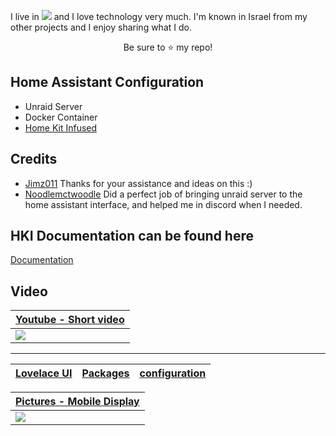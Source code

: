 <!-- <p align="center">
  <img src="https://github.com/abeksis/My-HomeAssistant-Config/blob/master/HA_Pictures/Github_Pictures/Banner.png" width="1000"/>
</p> -->

I live in <img src="https://github.com/oxguy3/flags/blob/master/mini/il.png"/> and I love technology very much. I'm known in Israel from my other projects and I enjoy sharing what I do.

<!-- The project presented - is my smart home project. Where I sat for hours and was helped by good friends like [Eliran Turgeman](https://github.com/VirtualL/HomeAssistant-Config) ,[Dima Goltsman](https://github.com/dimagoltsman/ha-custom-component-ituran), [Yuval Mejahez](https://github.com/rt400/Shabbat-Times?fbclid=IwAR1ctaMcllg22ZSeg97n_G6L-f0kiBI0y0rqpIIOS82eIVlNHg6dvjn-QgU) And JamesMcCarthy79 sorry if I forgot someone.  -->


<p align="center">Be sure to <g-emoji class="g-emoji" alias="star" fallback-src="https://assets-cdn.github.com/images/icons/emoji/unicode/2b50.png">⭐️</g-emoji> my repo!</p>

## Home Assistant Configuration
- Unraid Server
- Docker Container
- [Home Kit Infused](https://github.com/jimz011/homekit-infused)

 ## Credits
 - [Jimz011](https://github.com/jimz011) Thanks for your assistance and ideas on this :)
 - [Noodlemctwoodle](https://github.com/noodlemctwoodle) Did a perfect job of bringing unraid server to the home assistant interface, and helped me in discord when I needed.
 
## HKI Documentation can be found here
[Documentation](https://jimz011.github.io/homekit-infused/)


## Video

<table>
<thead>
<tr>
<th><a href="https://github.com/abeksis/My-HomeAssistant-Config/tree/master/HA_Pictures/Lovelace_Screenshots">Youtube - Short video</a></th>
</tr>
</thead>
<tbody>
<tr>
<td><a href="https://www.youtube.com/watch?v=CoiW0YjCO8g"><img src="https://raw.githubusercontent.com/abeksis/My-HomeAssistant-Config/master/HA_Pictures/Github_Pictures/Smart_home_mobile_interface.png" style="max-width:100%;"></a></td>
</tr>
</tbody>
</table>



<!-- <p>
  <img src="https://img.shields.io/github/stars/abeksis/My-HomeAssistant-Config.svg?style=plasticr"/>
  <img src="https://img.shields.io/badge/HA--Version-0.87.1-brightgreen.svg"/>
  <img src="https://img.shields.io/maintenance/yes/2019.svg"/>
  <img src="https://img.shields.io/github/commit-activity/y/abeksis/My-HomeAssistant-Config.svg"/>
  <img src="https://img.shields.io/github/last-commit/abeksis/My-HomeAssistant-Config.svg?style=plasticr"/>
  <img src="https://img.shields.io/github/issues/abeksis/My-HomeAssistant-Config.svg"/>
  <img src="https://img.shields.io/badge/license-Unlicense-blue.svg"/>
  <img src="http://hits.dwyl.io/abeksis/My-HomeAssistant-Config.svg)%5D(http://hits.dwyl.io/abeksis/My-HomeAssistant-Config)"/>
</p> -->
 <!--  <hr> קו הפרדה -->

<!-- <img src="https://github.com/abeksis/My-HomeAssistant-Config/blob/master/HA_Pictures/Github_Pictures/Xiaomi_Logo.png" width="150"/>

| Gateways | Door/Window Sensors | Motion Sensors | Smoke Sensors | Smart Switch   |
|:--------:|:-------------------:|:--------------:|:-------------:|:--------------:|
|1         |2                    |5               |1              |2               |

| Yi Light Bulb | Temp/Hum Sensors | Appliances    | Lamps      |
|:-------------:|:----------------:|:-------------:|:----------:|
|1              |1                 |2              |1           |

<img src="https://github.com/abeksis/My-HomeAssistant-Config/blob/master/HA_Pictures/Github_Pictures/sonoff.png" width="180"/>

| Basic | POW2 | TH10 | Wall Switch (Touch)   |
|:-----:|:----:|:------:|:-------------------:|
|8      |2     |1       |4                    | -->

<hr --- </hr> 

<table>
<thead>
<tr>
<th><a href="https://github.com/abeksis/My-HomeAssistant-Config/blob/master/HomeAssistant_File/ui-lovelace.yaml">Lovelace UI</a></th>
<th><a href="https://github.com/abeksis/My-HomeAssistant-Config/tree/master/HomeAssistant_File/packages">Packages</a></th>
<th><a href="https://github.com/abeksis/My-HomeAssistant-Config/tree/master/HomeAssistant_File/configuration">configuration</a></th>
<!-- <th><a href="https://github.com/abeksis/My-HomeAssistant-Config/blob/master/HomeAssistant_File/config/scripts.yaml">Scripts</a></th> -->
<!-- <th><a href="https://github.com/abeksis/My-HomeAssistant-Config/blob/master/HomeAssistant_File/config/groups.yaml">Groups</a></th> -->
<!-- <th><a href="https://github.com/abeksis/My-HomeAssistant-Config/blob/master/HomeAssistant_File/config/automation/automations.yaml">Automations</a></th> -->
</tr>
</thead></table>

<!-- <table>
<thead>
<tr>
<th><a href="https://github.com/abeksis/My-HomeAssistant-Config/tree/master/HA_Pictures/Lovelace_Screenshots">Lovelace Screenshots</a></th>
</tr>
</thead>
<tbody>
<tr>
<td><a href="https://github.com/abeksis/My-HomeAssistant-Config/tree/master/HA_Pictures/Lovelace_Screenshots"><img src="https://github.com/abeksis/My-HomeAssistant-Config/blob/master/HA_Pictures/Lovelace_Screenshots/new/lovelace-11.jpg" style="max-width:100%;"></a></td>
</tr></tbody></table> -->

<table>
<thead>
<tr>
<th><a href="https://github.com/abeksis/My-HomeAssistant-Config/tree/master/HA_Pictures/Lovelace_Screenshots">Pictures - Mobile Display</a></th>
</tr>
</thead>
<tbody>
<tr>
<td><a href="https://github.com/abeksis/My-HomeAssistant-Config/tree/master/HA_Pictures/Lovelace_Screenshots"><img src="https://raw.githubusercontent.com/abeksis/My-HomeAssistant-Config/master/HA_Pictures/Github_Pictures/Mobile-display.jpg" style="max-width:100%;"></a></td>
</tr></tbody></table>
